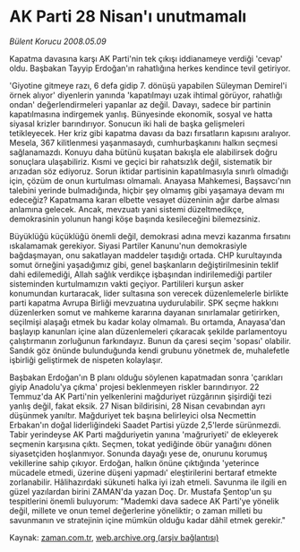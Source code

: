 # AK Parti 28 Nisan'ı unutmamalı

*Bülent Korucu 2008.05.09*

<tr><td class="metin" colspan="2" style="padding-top: 20px; padding-left: 5px; padding-right: 10px;">Kapatma davasına karşı AK Parti'nin tek çıkışı iddianameye verdiği 'cevap' oldu. Başbakan Tayyip Erdoğan'ın rahatlığına herkes kendince tevil getiriyor.</td></tr><tr><td class="metin" colspan="2" style="padding-top: 20px; padding-left: 5px; padding-right: 10px;"><p>'Giyotine gitmeye razı, 6 defa gidip 7. dönüşü yapabilen Süleyman Demirel'i örnek alıyor' diyenlerin yanında 'kapatılmayı uzak ihtimal görüyor, rahatlığı ondan' değerlendirmeleri yapanlar az değil. Davayı, sadece bir partinin kapatılmasına indirgemek yanlış. Bünyesinde ekonomik, sosyal ve hatta siyasal krizler barındırıyor. Sonucun iki hali de başka gelişmeleri tetikleyecek. Her kriz gibi kapatma davası da bazı fırsatların kapısını aralıyor. Mesela, 367 kilitlenmesi yaşanmasaydı, cumhurbaşkanını halkın seçmesi sağlanamazdı. Konuyu daha bütünü kuşatan bakışla ele alabilirsek doğru sonuçlara ulaşabiliriz. Kısmi ve geçici bir rahatsızlık değil, sistematik bir arızadan söz ediyoruz. Sorun iktidar partisinin kapatılmasıyla sınırlı olmadığı için, çözüm de onun kurtulması olmamalı. Anayasa Mahkemesi, Başsavcı'nın talebini yerinde bulmadığında, hiçbir şey olmamış gibi yaşamaya devam mı edeceğiz? Kapatmama kararı elbette vesayet düzeninin ağır darbe alması anlamına gelecek. Ancak, mevzuatı yani sistemi düzeltmedikçe, demokrasinin yolunun hangi köşe başında kesileceğini bilemezsiniz. 
<p>Büyüklüğü küçüklüğü önemli değil, demokrasi adına mevzi kazanma fırsatını ıskalamamak gerekiyor. Siyasi Partiler Kanunu'nun demokrasiyle bağdaşmayan, onu sakatlayan maddeler taşıdığı ortada. CHP kurultayında somut örneğini yaşadığımız gibi, genel başkanların değiştirilmesinin teklif dahi edilemediği, Allah sağlık verdikçe işbaşından indirilemediği partiler sisteminden kurtulmamızın vakti geçiyor. Partilileri kurşun asker konumundan kurtaracak, lider sultasına son verecek düzenlemelerle birlikte parti kapatma Avrupa Birliği mevzuatına uydurulabilir. SPK seçme hakkını düzenlerken somut ve mahkeme kararına dayanan sınırlamalar getirirken, seçilmişi alaşağı etmek bu kadar kolay olmamalı. Bu ortamda, Anayasa'dan başlayıp kanunları içine alan düzenlemeleri çıkaracak şekilde parlamentoyu çalıştırmanın zorluğunun farkındayız. Bunun da çaresi seçim 'sopası' olabilir. Sandık göz önünde bulunduğunda kendi grubunu yönetmek de, muhalefetle işbirliği geliştirmek de nispeten kolaylaşır. 
<p>Başbakan Erdoğan'ın B planı olduğu söylenen kapatmadan sonra 'çarıkları giyip Anadolu'ya çıkma' projesi beklenmeyen riskler barındırıyor. 22 Temmuz'da AK Parti'nin yelkenlerini mağduriyet rüzgârının şişirdiği tezi yanlış değil, fakat eksik. 27 Nisan bildirisini, 28 Nisan cevabından ayrı düşünmek yanıltır. Mağduriyet tek başına belirleyici olsa Necmettin Erbakan'ın doğal liderliğindeki Saadet Partisi yüzde 2,5'lerde sürünmezdi. Tabir yerindeyse AK Parti mağduriyetin yanına 'mağruriyeti' de ekleyerek seçmenin karşısına çıktı. Seçmen, tokat yediğinde öbür yanağını dönen siyasetçiden hoşlanmıyor. Sonunda dayağı yese de, onurunu korumuş vekillerine sahip çıkıyor. Erdoğan, halkın önüne çıktığında 'yeterince mücadele etmedi, üzerine düşeni yapmadı' eleştirilerini bertaraf etmekte zorlanabilir. Hâlihazırdaki sükuneti halka iyi izah etmeli. Savunma ile ilgili en güzel yazılardan birini ZAMAN'da yazan Doç. Dr. Mustafa Şentop'un şu tespitlerini önemli buluyorum: "Mademki dava sadece AK Parti'ye yönelik değil, millete ve onun temel değerlerine yöneliktir; o zaman milleti bu savunmanın ve stratejinin içine mümkün olduğu kadar dâhil etmek gerekir." <br/></p></p></p></td></tr>

Kaynak: [zaman.com.tr](http://zaman.com.tr/yazar.do?yazino=687079), [web.archive.org (arşiv bağlantısı)](http://web.archive.org/web/20080611155328/http://www.zaman.com.tr:80/yazar.do?yazino=687079)
